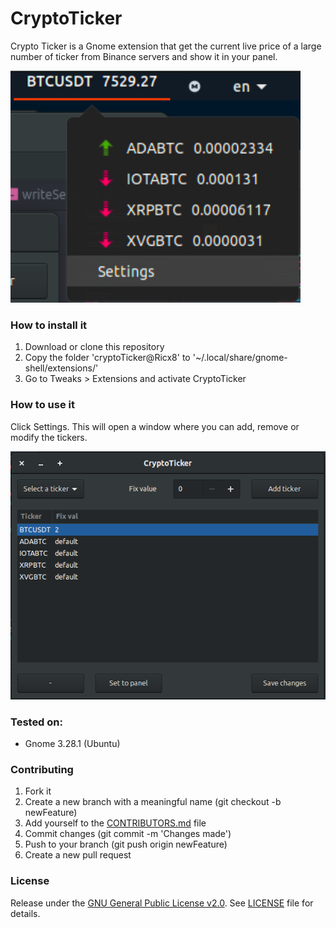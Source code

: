 # CryptoTicker
Crypto Ticker is a Gnome extension that get the current live price of a large number of ticker from Binance servers and show it in your panel.

![CryptoTicker panel screenshot.](https://raw.githubusercontent.com/Ricx8/cryptoTicker/master/screenshots/screenshot116.png)

### How to install it
1. Download or clone this repository
2. Copy the folder 'cryptoTicker@Ricx8' to '~/.local/share/gnome-shell/extensions/'
3. Go to Tweaks > Extensions and activate CryptoTicker

### How to use it
Click Settings. This will open a window where you can add, remove or modify the tickers.

![CryptoTicker settings window](https://raw.githubusercontent.com/Ricx8/cryptoTicker/master/screenshots/screenshot115.png)

### Tested on:
- Gnome 3.28.1 (Ubuntu)

### Contributing
1. Fork it
2. Create a new branch with a meaningful name (git checkout -b newFeature)
3. Add yourself to the [CONTRIBUTORS.md](CONTRIBUTORS.md
) file
4. Commit changes (git commit -m 'Changes made')
5. Push to your branch (git push origin newFeature)
6. Create a new pull request


### License
Release under the [GNU General Public License v2.0](https://www.gnu.org/licenses/old-licenses/gpl-2.0.en.html). See [LICENSE](LICENSE) file for details.
